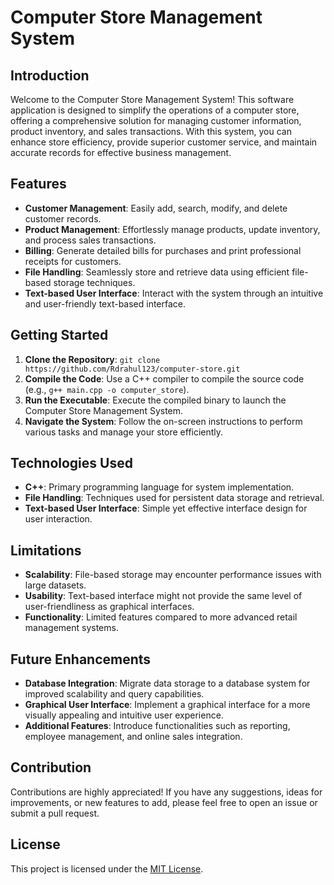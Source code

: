 # Computer Store Management System

## Introduction
Welcome to the Computer Store Management System! This software application is designed to simplify the operations of a computer store, offering a comprehensive solution for managing customer information, product inventory, and sales transactions. With this system, you can enhance store efficiency, provide superior customer service, and maintain accurate records for effective business management.

## Features
- **Customer Management**: Easily add, search, modify, and delete customer records.
- **Product Management**: Effortlessly manage products, update inventory, and process sales transactions.
- **Billing**: Generate detailed bills for purchases and print professional receipts for customers.
- **File Handling**: Seamlessly store and retrieve data using efficient file-based storage techniques.
- **Text-based User Interface**: Interact with the system through an intuitive and user-friendly text-based interface.

## Getting Started
1. **Clone the Repository**: `git clone https://github.com/Rdrahul123/computer-store.git`
2. **Compile the Code**: Use a C++ compiler to compile the source code (e.g., `g++ main.cpp -o computer_store`).
3. **Run the Executable**: Execute the compiled binary to launch the Computer Store Management System.
4. **Navigate the System**: Follow the on-screen instructions to perform various tasks and manage your store efficiently.

## Technologies Used
- **C++**: Primary programming language for system implementation.
- **File Handling**: Techniques used for persistent data storage and retrieval.
- **Text-based User Interface**: Simple yet effective interface design for user interaction.

## Limitations
- **Scalability**: File-based storage may encounter performance issues with large datasets.
- **Usability**: Text-based interface might not provide the same level of user-friendliness as graphical interfaces.
- **Functionality**: Limited features compared to more advanced retail management systems.

## Future Enhancements
- **Database Integration**: Migrate data storage to a database system for improved scalability and query capabilities.
- **Graphical User Interface**: Implement a graphical interface for a more visually appealing and intuitive user experience.
- **Additional Features**: Introduce functionalities such as reporting, employee management, and online sales integration.

## Contribution
Contributions are highly appreciated! If you have any suggestions, ideas for improvements, or new features to add, please feel free to open an issue or submit a pull request.

## License
This project is licensed under the [MIT License](LICENSE).
